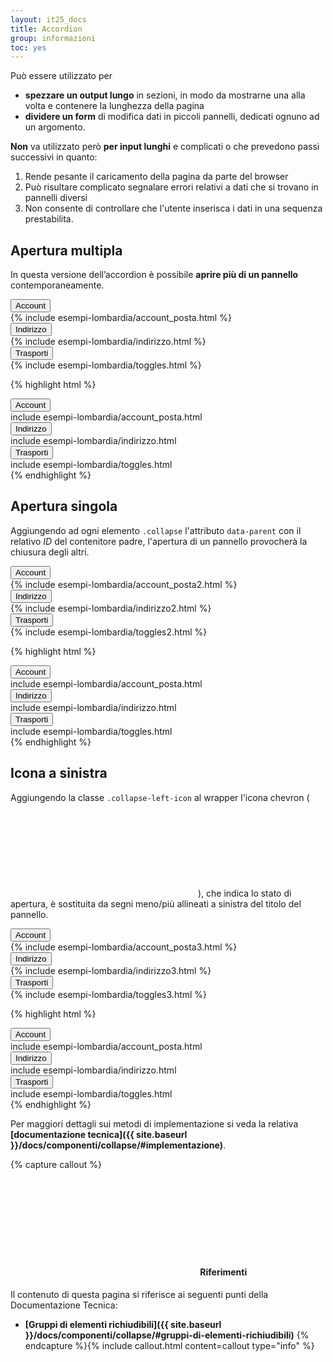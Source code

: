 ```yaml
---
layout: it25_docs
title: Accordion
group: informazioni
toc: yes
---
```


Può essere utilizzato per
- **spezzare un output lungo** in sezioni, in modo da mostrarne una alla volta e contenere la lunghezza della pagina
- **dividere un form** di modifica dati in piccoli pannelli, dedicati ognuno ad un argomento.

**Non** va utilizzato però **per input lunghi** e complicati o che prevedono passi successivi in quanto:
1. Rende pesante il caricamento della pagina da parte del browser
2. Può risultare complicato segnalare errori relativi a dati che si trovano in pannelli diversi
3. Non consente di controllare che l'utente inserisca i dati in una sequenza prestabilita.

## Apertura multipla

In questa versione dell’accordion è possibile **aprire più di un pannello** contemporaneamente.

<div class="bd-example">
  <div id="collapseDiv1" class="collapse-div" role="tablist">
    <div class="collapse-header" id="heading1">
      <button data-toggle="collapse" data-target="#collapse1" aria-expanded="true" aria-controls="collapse1">
        Account
      </button>
    </div>
    <div id="collapse1" class="collapse show" role="tabpanel" aria-labelledby="heading1">
      <div class="collapse-body">
        {% include esempi-lombardia/account_posta.html %}
      </div>
    </div>
    <div class="collapse-header" id="heading2">
      <button data-toggle="collapse" data-target="#collapse2" aria-expanded="false" aria-controls="collapse2">
        Indirizzo
      </button>
    </div>
    <div id="collapse2" class="collapse" role="tabpanel" aria-labelledby="heading2">
      <div class="collapse-body">
        {% include esempi-lombardia/indirizzo.html %}
      </div>
    </div>
    <div class="collapse-header" id="heading3">
      <button data-toggle="collapse" data-target="#collapse3" aria-expanded="false" aria-controls="collapse3">
        Trasporti
      </button>
    </div>
    <div id="collapse3" class="collapse" role="tabpanel" aria-labelledby="heading3">
      <div class="collapse-body">
        {% include esempi-lombardia/toggles.html %}
      </div>
    </div>
  </div>
</div>

{% highlight html %}
<div id="collapseDiv1" class="collapse-div" role="tablist">
  <div class="collapse-header" id="heading1">
    <button data-toggle="collapse" data-target="#collapse1" aria-expanded="true" aria-controls="collapse1">
      Account
    </button>
  </div>
  <div id="collapse1" class="collapse show" role="tabpanel" aria-labelledby="heading1">
    <div class="collapse-body">
       include esempi-lombardia/account_posta.html
    </div>
  </div>
  <div class="collapse-header" id="heading2">
    <button data-toggle="collapse" data-target="#collapse2" aria-expanded="false" aria-controls="collapse2">
      Indirizzo
    </button>
  </div>
  <div id="collapse2" class="collapse" role="tabpanel" aria-labelledby="heading2">
    <div class="collapse-body">
       include esempi-lombardia/indirizzo.html
    </div>
  </div>
  <div class="collapse-header" id="heading3">
    <button data-toggle="collapse" data-target="#collapse3" aria-expanded="false" aria-controls="collapse3">
      Trasporti
    </button>
  </div>
  <div id="collapse3" class="collapse" role="tabpanel" aria-labelledby="heading3">
    <div class="collapse-body">
       include esempi-lombardia/toggles.html
    </div>
  </div>
</div>
{% endhighlight %}

## Apertura singola

Aggiungendo ad ogni elemento `.collapse` l'attributo `data-parent` con il relativo *ID* del contenitore padre, l'apertura di un pannello provocherà la chiusura degli altri.

<div class="bd-example">
  <div id="accordionDiv1" class="collapse-div" role="tablist">
    <div class="collapse-header" id="headingA1">
      <button data-toggle="collapse" data-target="#accordion1" aria-expanded="false" aria-controls="accordion1">
        Account
      </button>
    </div>
    <div id="accordion1" class="collapse" role="tabpanel" aria-labelledby="headingA1" data-parent="#accordionDiv1">
      <div class="collapse-body">
        {% include esempi-lombardia/account_posta2.html %}
      </div>
    </div>
    <div class="collapse-header" id="headingA2">
      <button data-toggle="collapse" data-target="#accordion2" aria-expanded="false" aria-controls="accordion2">
        Indirizzo
      </button>
    </div>
    <div id="accordion2" class="collapse" role="tabpanel" aria-labelledby="headingA2" data-parent="#accordionDiv1">
      <div class="collapse-body">
        {% include esempi-lombardia/indirizzo2.html %}
      </div>
    </div>
    <div class="collapse-header" id="headingA3">
      <button data-toggle="collapse" data-target="#accordion3" aria-expanded="false" aria-controls="accordion3">
        Trasporti
      </button>
    </div>
    <div id="accordion3" class="collapse" role="tabpanel" aria-labelledby="headingA3" data-parent="#accordionDiv1">
      <div class="collapse-body">
        {% include esempi-lombardia/toggles2.html %}
      </div>
    </div>
  </div>
</div>

{% highlight html %}
<div id="accordionDiv1" class="collapse-div" role="tablist">
  <div class="collapse-header" id="headingA1">
    <button data-toggle="collapse" data-target="#accordion1" aria-expanded="false" aria-controls="accordion1">
      Account
    </button>
  </div>
  <div id="accordion1" class="collapse" role="tabpanel" aria-labelledby="headingA1" data-parent="#accordionDiv1">
    <div class="collapse-body">
       include esempi-lombardia/account_posta.html
    </div>
  </div>
  <div class="collapse-header" id="headingA2">
    <button data-toggle="collapse" data-target="#accordion2" aria-expanded="false" aria-controls="accordion2">
      Indirizzo
    </button>
  </div>
  <div id="accordion2" class="collapse" role="tabpanel" aria-labelledby="headingA2" data-parent="#accordionDiv1">
    <div class="collapse-body">
       include esempi-lombardia/indirizzo.html
    </div>
  </div>
  <div class="collapse-header" id="headingA3">
    <button data-toggle="collapse" data-target="#accordion3" aria-expanded="false" aria-controls="accordion3">
      Trasporti
    </button>
  </div>
  <div id="accordion3" class="collapse" role="tabpanel" aria-labelledby="headingA3" data-parent="#accordionDiv1">
    <div class="collapse-body">
       include esempi-lombardia/toggles.html
    </div>
  </div>
</div>
{% endhighlight %}



## Icona a sinistra

Aggiungendo la classe `.collapse-left-icon` al wrapper l'icona chevron (<svg class="icon icon-primary"><use xlink:href="{{ site.baseurl }}/dist/svg/sprite.svg#it-expand"></use>
</svg>), che indica lo stato di apertura, è sostituita da segni meno/più allineati a sinistra del titolo del pannello.

<div class="bd-example">
  <div id="collapseDiv1-lft" class="collapse-div collapse-left-icon" role="tablist">
    <div class="collapse-header" id="heading1-lft">
      <button data-toggle="collapse" data-target="#collapse1-lft" aria-expanded="true" aria-controls="collapse1-lft">
        Account
      </button>
    </div>
    <div id="collapse1-lft" class="collapse show" role="tabpanel" aria-labelledby="heading1-lft">
      <div class="collapse-body">
        {% include esempi-lombardia/account_posta3.html %}
      </div>
    </div>
    <div class="collapse-header" id="heading2-lft">
      <button data-toggle="collapse" data-target="#collapse2-lft" aria-expanded="false" aria-controls="collapse2-lft">
        Indirizzo
      </button>
    </div>
    <div id="collapse2-lft" class="collapse" role="tabpanel" aria-labelledby="heading2-lft">
      <div class="collapse-body">
        {% include esempi-lombardia/indirizzo3.html %}
      </div>
    </div>
    <div class="collapse-header" id="heading3-lft">
      <button data-toggle="collapse" data-target="#collapse3-lft" aria-expanded="false" aria-controls="collapse3-lft">
        Trasporti
      </button>
    </div>
    <div id="collapse3-lft" class="collapse" role="tabpanel" aria-labelledby="heading3-lft">
      <div class="collapse-body">
        {% include esempi-lombardia/toggles3.html %}
      </div>
    </div>
  </div>
</div>

{% highlight html %}
<div id="collapseDiv1-lft" class="collapse-div collapse-left-icon" role="tablist">
  <div class="collapse-header" id="heading1-lft">
    <button data-toggle="collapse" data-target="#collapse1-lft" aria-expanded="true" aria-controls="collapse1-lft">
      Account
    </button>
  </div>
  <div id="collapse1-lft" class="collapse show" role="tabpanel" aria-labelledby="heading1-lft">
    <div class="collapse-body">
      include esempi-lombardia/account_posta.html
    </div>
  </div>
  <div class="collapse-header" id="heading2-lft">
    <button data-toggle="collapse" data-target="#collapse2-lft" aria-expanded="false" aria-controls="collapse2-lft">
      Indirizzo
    </button>
  </div>
  <div id="collapse2-lft" class="collapse" role="tabpanel" aria-labelledby="heading2-lft">
    <div class="collapse-body">
      include esempi-lombardia/indirizzo.html
    </div>
  </div>
  <div class="collapse-header" id="heading3-lft">
    <button data-toggle="collapse" data-target="#collapse3-lft" aria-expanded="false" aria-controls="collapse3-lft">
      Trasporti
    </button>
  </div>
  <div id="collapse3-lft" class="collapse" role="tabpanel" aria-labelledby="heading3-lft">
    <div class="collapse-body">
       include esempi-lombardia/toggles.html
    </div>
  </div>
</div>
{% endhighlight %}

Per maggiori dettagli sui metodi di implementazione si veda la relativa **[documentazione tecnica]({{ site.baseurl }}/docs/componenti/collapse/#implementazione)**.

{% capture callout %}
####  <svg class="icon icon-info icon-lg"><use xlink:href="{{ site.baseurl }}/dist/svg/sprite.svg#it-info-circle"></use></svg> Riferimenti
Il contenuto di questa pagina si riferisce ai seguenti punti della Documentazione Tecnica:
- **[Gruppi di elementi richiudibili]({{ site.baseurl }}/docs/componenti/collapse/#gruppi-di-elementi-richiudibili)**
{% endcapture %}{% include callout.html content=callout type="info" %}
